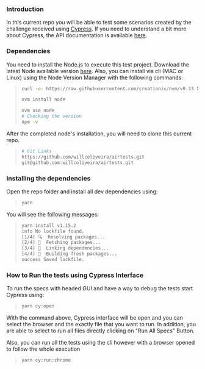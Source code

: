 ### Introduction

In this current repo you will be able to test some scenarios created by the challenge received using [Cypress](https://www.cypress.io/). If you need to understand a bit more about Cypress, the API documentation is available [here](https://docs.cypress.io/api/api/table-of-contents.html). 

### Dependencies
You need to install the Node.js to execute this test project. Download the latest Node available version [here](https://nodejs.org/pt-br/download/). Also, you can install via cli (MAC or Linux) using the Node Version Manager with the following commands:

> ```bash
> curl -o- https://raw.githubusercontent.com/creationix/nvm/v0.33.1/install.sh | bash
>
> nvm install node
>
> nvm use node
> # Checking the version
> npm -v
> ```

After the completed node's installation, you will need to clone this current repo.

> ```bash
> # Git Links
> https://github.com/willcoliveira/airtests.git
> git@github.com:willcoliveira/airtests.git
> ```

### Installing the dependencies 
Open the repo folder and install all dev dependencies using:
> ```bash
> yarn 
> ```

You will see the following messages: 
> ```bash
> yarn install v1.15.2
> info No lockfile found.
> [1/4] 🔍  Resolving packages...
> [2/4] 🚚  Fetching packages...
> [3/4] 🔗  Linking dependencies...
> [4/4] 🔨  Building fresh packages...
> success Saved lockfile.
> ```

### How to Run the tests using Cypress Interface

To run the specs with headed GUI and have a way to debug the tests start Cypress using: 

> ```bash
> yarn cy:open
> ```


With the command above, Cypress interface will be open and you can select the browser and the exactly file that you want to run. In addition, you are able to select to run all files directly clicking on "Run All Specs" Button.

Also, you can run all the tests using the cli however with a browser opened to follow the whole execution
> ```bash
> yarn cy:run:chrome
> ```

